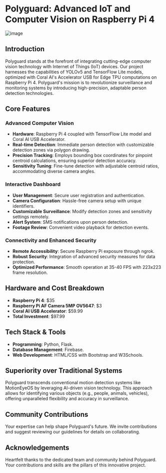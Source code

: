 # Polyguard: Advanced IoT and Computer Vision on Raspberry Pi 4

![image](https://github.com/user-attachments/assets/d33593db-60b5-4519-baec-804392b1c12b)

## Introduction
Polyguard stands at the forefront of integrating cutting-edge computer vision technology with Internet of Things (IoT) devices. Our project harnesses the capabilities of YOLOv5 and TensorFlow Lite models, optimized with Coral AI's Accelerator USB for Edge TPU computations on Raspberry Pi 4. Polyguard's mission is to revolutionize surveillance and monitoring systems by introducing high-precision, adaptable person detection technologies.

## Core Features

### Advanced Computer Vision
- **Hardware**: Raspberry Pi 4 coupled with TensorFlow Lite model and Coral AI USB Accelerator.
- **Real-time Detection**: Immediate person detection with customizable detection zones via polygon drawing.
- **Precision Tracking**: Employs bounding box coordinates for pinpoint centroid calculations, ensuring superior detection accuracy.
- **Sensitivity Tuning**: Fine-tune detection with adjustable centroid ratios, accommodating diverse camera angles.

### Interactive Dashboard
- **User Management**: Secure user registration and authentication.
- **Camera Configuration**: Hassle-free camera setup with unique identifiers.
- **Customizable Surveillance**: Modify detection zones and sensitivity settings remotely.
- **Alert System**: SMS notifications upon person detection.
- **Footage Review**: Convenient video playback for detection events.

### Connectivity and Enhanced Security
- **Remote Accessibility**: Secure Raspberry Pi exposure through ngrok.
- **Robust Security**: Integration of advanced security measures for data protection.
- **Optimized Performance**: Smooth operation at 35-40 FPS with 223x223 frame resolution.

## Hardware and Cost Breakdown
- **Raspberry Pi 4**: $35
- **Raspberry Pi AF Camera 5MP OV5647**: $3
- **Coral AI USB Accelerator**: $59.99
- **Total Investment**: $97.99

## Tech Stack & Tools
- **Programming**: Python, Flask.
- **Database Management**: Firebase.
- **Web Development**: HTML/CSS with Bootstrap and W3Schools.

## Superiority over Traditional Systems
Polyguard transcends conventional motion detection systems like MotionEyeOS by leveraging AI-driven vision technology. This approach allows for identifying various objects (e.g., people, animals, vehicles), offering unparalleled flexibility and accuracy in surveillance.

## Community Contributions
Your expertise can help shape Polyguard's future. We invite contributions and suggest reviewing our guidelines for details on collaborating.

## Acknowledgements
Heartfelt thanks to the dedicated team and community behind Polyguard. Your contributions and skills are the pillars of this innovative project.
